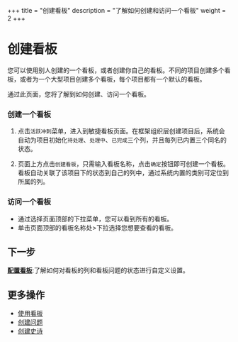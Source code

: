 ﻿+++
title = "创建看板"
description = "了解如何创建和访问一个看板"
weight = 2
+++

# 创建看板
    
您可以使用别人创建的一个看板，或者创建你自己的看板。不同的项目创建多个看板，或者为一个大型项目创建多个看板，每个项目都有一个默认的看板。

通过此页面，您将了解到如何创建、访问一个看板。

### 创建一个看板

1. 点击`活跃冲刺`菜单，进入到敏捷看板页面。在框架组织层创建项目后，系统会自动为项目初始化`待处理`、`处理中`、`已完成`三个列，并且每列已内置三个同名的状态。 
 
2. 页面上方点击`创建看板`，只需输入看板名称，点击`确定`按钮即可创建一个看板。看板自动关联了该项目下的状态到自己的列中，通过系统内置的类别可定位到所属的列。


### 访问一个看板

- 通过选择页面顶部的下拉菜单，您可以看到所有的看板。
- 单击页面顶部的看板名称处>下拉选择您想要查看的看板。


## 下一步

[**配置看板**](../manage-kanban):了解如何对看板的列和看板问题的状态进行自定义设置。


## 更多操作

- [使用看板](../use-kanban)
- [创建问题](../../issue/create-issue)
- [创建史诗](../../backlog)
